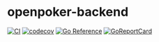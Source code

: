 # openpoker-backend

[![CI](https://github.com/openpoker-dev/openpoker-backend/actions/workflows/ci.yml/badge.svg)](https://github.com/openpoker-dev/openpoker-backend/actions/workflows/ci.yml)
[![codecov](https://codecov.io/gh/openpoker-dev/openpoker-backend/branch/master/graph/badge.svg?token=6M3223SKBE)](https://codecov.io/gh/openpoker-dev/openpoker-backend)
[![Go Reference](https://pkg.go.dev/badge/github.com/openpoker-dev/openpoker-backend.svg)](https://pkg.go.dev/github.com/openpoker-dev/openpoker-backend)
[![GoReportCard](https://goreportcard.com/badge/github.com/openpoker-dev/openpoker-backend)](https://goreportcard.com/report/github.com/openpoker-dev/openpoker-backeend)
